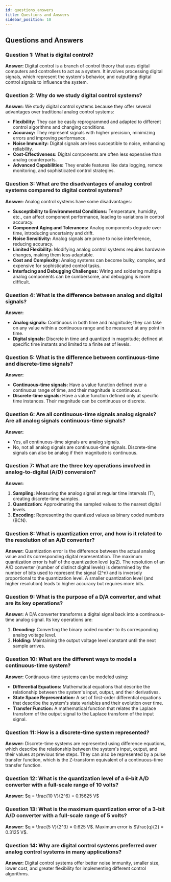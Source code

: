 ```yaml
---
id: questions_answers
title: Questions and Answers
sidebar_position: 10
---
```


## Questions and Answers

### Question 1: What is digital control?
**Answer:** Digital control is a branch of control theory that uses digital computers and controllers to act as a system. It involves processing digital signals, which represent the system's behavior, and outputting digital control signals to influence the system.

### Question 2: Why do we study digital control systems?
**Answer:** We study digital control systems because they offer several advantages over traditional analog control systems:
- **Flexibility:** They can be easily reprogrammed and adapted to different control algorithms and changing conditions.
- **Accuracy:** They represent signals with higher precision, minimizing errors and improving performance.
- **Noise Immunity:** Digital signals are less susceptible to noise, enhancing reliability.
- **Cost-Effectiveness:** Digital components are often less expensive than analog counterparts.
- **Advanced Capabilities:** They enable features like data logging, remote monitoring, and sophisticated control strategies.

### Question 3: What are the disadvantages of analog control systems compared to digital control systems?
**Answer:** Analog control systems have some disadvantages:
- **Susceptibility to Environmental Conditions:** Temperature, humidity, etc., can affect component performance, leading to variations in control accuracy.
- **Component Aging and Tolerances:** Analog components degrade over time, introducing uncertainty and drift.
- **Noise Sensitivity:** Analog signals are prone to noise interference, reducing accuracy.
- **Limited Flexibility:** Modifying analog control systems requires hardware changes, making them less adaptable.
- **Cost and Complexity:** Analog systems can become bulky, complex, and expensive for sophisticated control tasks.
- **Interfacing and Debugging Challenges:** Wiring and soldering multiple analog components can be cumbersome, and debugging is more difficult.

### Question 4: What is the difference between analog and digital signals?
**Answer:**
- **Analog signals:** Continuous in both time and magnitude; they can take on any value within a continuous range and be measured at any point in time.
- **Digital signals:** Discrete in time and quantized in magnitude; defined at specific time instants and limited to a finite set of levels.

### Question 5: What is the difference between continuous-time and discrete-time signals?
**Answer:**
- **Continuous-time signals:** Have a value function defined over a continuous range of time, and their magnitude is continuous.
- **Discrete-time signals:** Have a value function defined only at specific time instances. Their magnitude can be continuous or discrete.

### Question 6: Are all continuous-time signals analog signals? Are all analog signals continuous-time signals?
**Answer:**
- Yes, all continuous-time signals are analog signals.
- No, not all analog signals are continuous-time signals. Discrete-time signals can also be analog if their magnitude is continuous.

### Question 7: What are the three key operations involved in analog-to-digital (A/D) conversion?
**Answer:**
1. **Sampling:** Measuring the analog signal at regular time intervals (T), creating discrete-time samples.
2. **Quantization:** Approximating the sampled values to the nearest digital levels.
3. **Encoding:** Representing the quantized values as binary coded numbers (BCN).

### Question 8: What is quantization error, and how is it related to the resolution of an A/D converter?
**Answer:** Quantization error is the difference between the actual analog value and its corresponding digital representation. The maximum quantization error is half of the quantization level (q/2). The resolution of an A/D converter (number of distinct digital levels) is determined by the number of bits used to represent the signal (2^n) and is inversely proportional to the quantization level. A smaller quantization level (and higher resolution) leads to higher accuracy but requires more bits.

### Question 9: What is the purpose of a D/A converter, and what are its key operations?
**Answer:** A D/A converter transforms a digital signal back into a continuous-time analog signal. Its key operations are:
1. **Decoding:** Converting the binary coded number to its corresponding analog voltage level.
2. **Holding:** Maintaining the output voltage level constant until the next sample arrives.

### Question 10: What are the different ways to model a continuous-time system?
**Answer:** Continuous-time systems can be modeled using:
- **Differential Equations:** Mathematical equations that describe the relationship between the system's input, output, and their derivatives.
- **State Space Representation:** A set of first-order differential equations that describe the system's state variables and their evolution over time.
- **Transfer Function:** A mathematical function that relates the Laplace transform of the output signal to the Laplace transform of the input signal.

### Question 11: How is a discrete-time system represented?
**Answer:** Discrete-time systems are represented using difference equations, which describe the relationship between the system's input, output, and their values at previous time steps. They can also be represented by a pulse transfer function, which is the Z-transform equivalent of a continuous-time transfer function.

### Question 12: What is the quantization level of a 6-bit A/D converter with a full-scale range of 10 volts?
**Answer:** $q = \frac{10 V}{2^6} = 0.15625 V$

### Question 13: What is the maximum quantization error of a 3-bit A/D converter with a full-scale range of 5 volts?
**Answer:** $q = \frac{5 V}{2^3} = 0.625 V$. Maximum error is $\frac{q}{2} = 0.3125 V$.

### Question 14: Why are digital control systems preferred over analog control systems in many applications?
**Answer:** Digital control systems offer better noise immunity, smaller size, lower cost, and greater flexibility for implementing different control algorithms.
